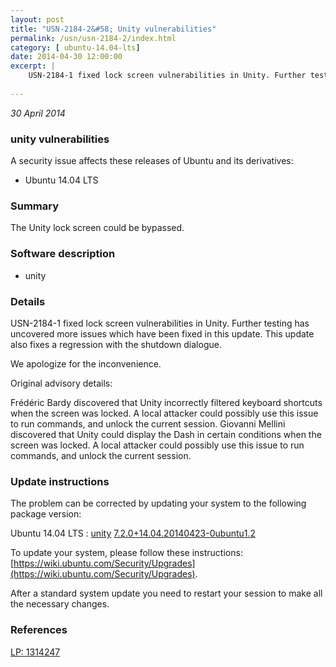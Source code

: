 ```yaml
---
layout: post
title: "USN-2184-2&#58; Unity vulnerabilities"
permalink: /usn/usn-2184-2/index.html
category: [ ubuntu-14.04-lts]
date: 2014-04-30 12:00:00
excerpt: |
    USN-2184-1 fixed lock screen vulnerabilities in Unity. Further testing has uncovered more issues which have been fixed in this update. This update also fixes a regression with the shutdown dialogue.
    
--- 
```

 
 

*30 April 2014*

### unity vulnerabilities

A security issue affects these releases of Ubuntu and its derivatives:

* Ubuntu 14.04 LTS

### Summary

The Unity lock screen could be bypassed. 

### Software description

* unity 

### Details

USN-2184-1 fixed lock screen vulnerabilities in Unity. Further testing has uncovered more issues which have been fixed in this update. This update also fixes a regression with the shutdown dialogue.

We apologize for the inconvenience.

Original advisory details:

 Frédéric Bardy discovered that Unity incorrectly filtered keyboard shortcuts when the screen was locked. A local attacker could possibly use this issue to run commands, and unlock the current session. Giovanni Mellini discovered that Unity could display the Dash in certain conditions when the screen was locked. A local attacker could possibly use this issue to run commands, and unlock the current session. 

### Update instructions

The problem can be corrected by updating your system to the following package version:

Ubuntu 14.04 LTS
 : [unity](https://launchpad.net/ubuntu/+source/unity) <span> [7.2.0+14.04.20140423-0ubuntu1.2](https://launchpad.net/ubuntu/+source/unity/7.2.0+14.04.20140423-0ubuntu1.2) </span> 

To update your system, please follow these instructions: [https://wiki.ubuntu.com/Security/Upgrades](https://wiki.ubuntu.com/Security/Upgrades).

After a standard system update you need to restart your session to make all the necessary changes. 

### References

 
 [LP: 1314247](https://launchpad.net/bugs/1314247)
 

